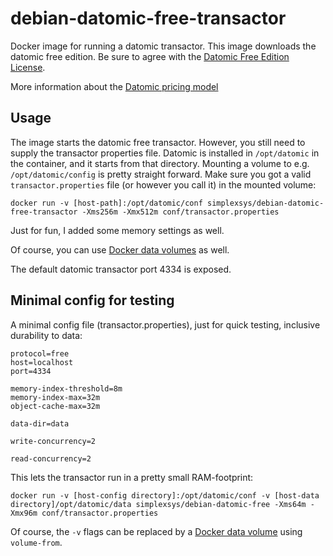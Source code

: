 # debian-datomic-free-transactor 

Docker image for running a datomic transactor. This image downloads the datomic free edition. Be sure to agree with the [Datomic Free Edition License](https://my.datomic.com/datomic.com/datomic-free-edition-license.html). 

More information about the [Datomic pricing model](http://www.datomic.com/pricing.html) 

## Usage

The image starts the datomic free transactor. However, you still need to supply the transactor properties file. Datomic is installed in `/opt/datomic` in the container, and it starts from that directory. Mounting a volume to e.g. `/opt/datomic/config` is pretty straight forward. Make sure you got a valid `transactor.properties` file (or however you call it) in the mounted volume:

```
docker run -v [host-path]:/opt/datomic/conf simplexsys/debian-datomic-free-transactor -Xms256m -Xmx512m conf/transactor.properties
```

Just for fun, I added some memory settings as well.

Of course, you can use [Docker data volumes](https://docs.docker.com/userguide/dockervolumes/#creating-and-mounting-a-data-volume-container) as well.

The default datomic transactor port 4334 is exposed.

## Minimal config for testing

A minimal config file (transactor.properties), just for quick testing, inclusive durability to data:

```
protocol=free
host=localhost
port=4334

memory-index-threshold=8m
memory-index-max=32m
object-cache-max=32m

data-dir=data

write-concurrency=2

read-concurrency=2
```

This lets the transactor run in a pretty small RAM-footprint:

```
docker run -v [host-config directory]:/opt/datomic/conf -v [host-data directory]/opt/datomic/data simplexsys/debian-datomic-free -Xms64m -Xmx96m conf/transactor.properties
```

Of course, the `-v` flags can be replaced by a [Docker data volume](https://docs.docker.com/userguide/dockervolumes/#creating-and-mounting-a-data-volume-container) using `volume-from`.
